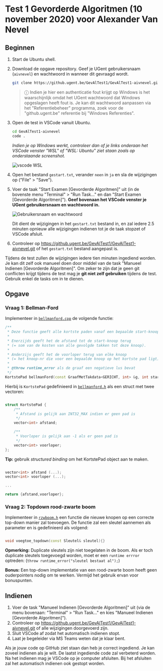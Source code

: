 # Test 1 Gevorderde Algoritmen (10 november 2020) voor Alexander Van Nevel

## Beginnen

1. Start de Ubuntu shell.
1. Download de opgave repository. Geef je UGent gebruikersnaam (`aivnevel`) en wachtwoord in wanneer dit gevraagd wordt.

   ```bash
   git clone https://github.ugent.be/GevAlTest1/GevAlTest1-aivnevel.git
   ```

   > ⓘ Indien je hier een authenticatie fout krijgt op Windows is het waarschijnlijk omdat het UGent wachtwoord dat Windows opgeslagen heeft fout is. Je kan dit wachtwoord aanpassen via het "Referentiebeheer" programma, zoek voor de "github.ugent.be" referentie bij "Windows Referenties".

1. Open de test in VSCode vanuit Ubuntu.

   ```bash
   cd GevAlTest1-aivnevel
   code .
   ```

   *Indien je op Windows werkt, controleer dan of je links onderaan het VSCode venster "WSL" of "WSL: Ubuntu" ziet staan zoals op onderstaande screenshot.*

   ![vscode WSL](.examen-tools/vscode-remote-ubuntu.png)
1. Open het bestand `gestart.txt`, verander `neen` in `ja` en sla de wijzigingen op ("File" > "Save").
1. Voer de taak "Start Examen [Gevorderde Algoritmen]" uit (in de bovenste menu "Terminal" > "Run Task..." en dan "Start Examen [Gevorderde Algoritmen]"). **Geef bovenaan het VSCode venster je UGent gebruikersnaam en wachtwoord in.**

   ![Gebruikersnaam en wachtwoord](.examen-tools/username.png)

   Dit dient de wijzigingen in het `gestart.txt` bestand in, en zal iedere 2.5 minuten opnieuw alle wijzigingen indienen tot je de taak stopzet of VSCode afsluit.

1. Controleer op <https://github.ugent.be/GevAlTest1/GevAlTest1-aivnevel.git> of het `gestart.txt` bestand aangepast is.

Tijdens de test zullen de wijzigingen iedere tien minuten ingediend worden. Je kan dit zelf ook manueel doen door middel van de task "Manueel Indienen [Gevorderde Algoritmen]". Om zeker te zijn dat je geen git conflicten krijgt tijdens de test mag je **git niet zelf gebruiken** tijdens de test. Gebruik enkel de tasks om in te dienen.

## Opgave

### Vraag 1: Bellman-Ford

Implementeer in [`bellmanford.cpp`](src/bellmanford.cpp) de volgende functie:

```cpp
/**
 * Deze functie geeft alle kortste paden vanaf een bepaalde start-knoop (met `start_knoop_nr`) terug.
 *
 * Enerzijds geeft het de afstand tot de start-knoop terug 
 * (= som van de kosten van alle gevolgde takken tot deze knoop).
 *
 * Anderzijs geeft het de voorloper terug van elke knoop 
 * (= het knoop-nr die voor een bepaalde knoop op het kortste pad ligt)
 *
 * @throw runtime_error als de graaf een negatieve lus bevat
 */
KortstePad bellmanFord(const GraafMetTakdata<GERICHT, int> &g, int start_knoop_nr){}

```

Hierbij is `KortstePad` gedefinieerd in [`bellmanford.h`](include/bellmanford.h) als een struct met twee vectoren:

```cpp

struct KortstePad {
    /**
     * Afstand is gelijk aan INT32_MAX indien er geen pad is
     */
    vector<int> afstand;

    /**
     * Voorloper is gelijk aan -1 als er geen pad is
     */
    vector<int> voorloper;
};
```

**Tip:** gebruik *structured binding* om het KortstePad object aan te maken.

```cpp

vector<int> afstand (...);
vector<int> voorloper (...);

...

return {afstand,voorloper};

```

### Vraag 2: Topdown rood-zwarte boom

Implementeer in [`rzwboom.h`](include/rzwboom.h) een functie die nieuwe knopen op een correcte 
top-down manier zal toevoegen. De functie zal een sleutel aannemen als parameter en is 
gedefinieerd als volgend:

```cpp

void voegtoe_topdown(const Sleutel& sleutel){}

```

**Opmerking:** Duplicate sleutels zijn niet toegelaten in de boom. Als er toch duplicate 
sleutels toegevoegd worden, moet er een `runtime errror` optreden: (`throw runtime_error("sleutel bestaat al");`) 

**Bonus:** Een top-down implementatie van een rood-zwarte boom heeft geen ouderpointers nodig om te werken. Vermijd het gebruik ervan voor bonuspunten.

## Indienen

1. Voer de task "Manueel Indienen [Gevorderde Algoritmen]" uit (via de menu bovenaan: "Terminal" > "Run Task..." en kies "Manueel Indienen [Gevorderde Algoritmen]").
1. Controleer op <https://github.ugent.be/GevAlTest1/GevAlTest1-aivnevel.git> of alle wijzigingen doorgevoerd zijn.
1. Sluit VSCode af zodat het automatisch indienen stopt.
1. Laat je begeleider via MS Teams weten dat je klaar bent.

Als je jouw code op GitHub ziet staan dan heb je correct ingediend. Je kan zoveel indienen als je wilt. De laatst ingediende code zal verbeterd worden. Na het indienen mag je VSCode op je computer afsluiten. Bij het afsluiten zal het automatisch indienen ook gestopt worden.